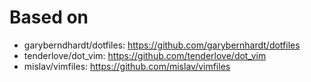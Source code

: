 Based on
===
* garyberndhardt/dotfiles: https://github.com/garybernhardt/dotfiles
* tenderlove/dot_vim: https://github.com/tenderlove/dot_vim
* mislav/vimfiles: https://github.com/mislav/vimfiles

